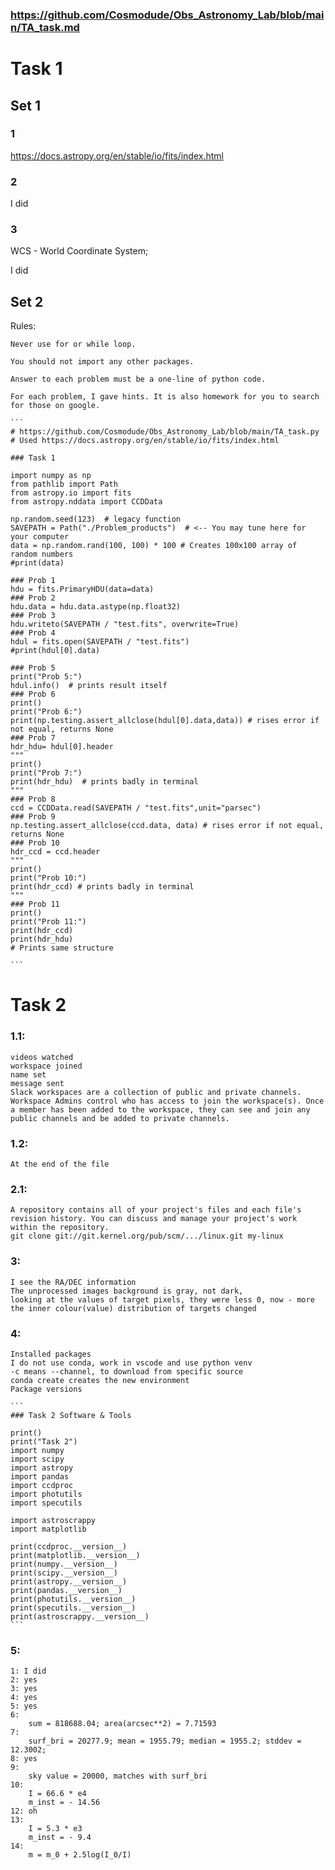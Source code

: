 ### https://github.com/Cosmodude/Obs_Astronomy_Lab/blob/main/TA_task.md

# Task 1
## Set 1

### 1 
https://docs.astropy.org/en/stable/io/fits/index.html
### 2
I did

### 3 
WCS - World Coordinate System;

I did

## Set 2 
Rules: 
    
    Never use for or while loop.

    You should not import any other packages.

    Answer to each problem must be a one-line of python code.

    For each problem, I gave hints. It is also homework for you to search for those on google.

    ```
    # https://github.com/Cosmodude/Obs_Astronomy_Lab/blob/main/TA_task.py
    # Used https://docs.astropy.org/en/stable/io/fits/index.html

    ### Task 1

    import numpy as np
    from pathlib import Path
    from astropy.io import fits
    from astropy.nddata import CCDData

    np.random.seed(123)  # legacy function
    SAVEPATH = Path("./Problem_products")  # <-- You may tune here for your computer
    data = np.random.rand(100, 100) * 100 # Creates 100x100 array of random numbers
    #print(data)

    ### Prob 1
    hdu = fits.PrimaryHDU(data=data)
    ### Prob 2
    hdu.data = hdu.data.astype(np.float32)
    ### Prob 3
    hdu.writeto(SAVEPATH / "test.fits", overwrite=True)
    ### Prob 4
    hdul = fits.open(SAVEPATH / "test.fits")
    #print(hdul[0].data)

    ### Prob 5
    print("Prob 5:")
    hdul.info()  # prints result itself
    ### Prob 6 
    print()
    print("Prob 6:")
    print(np.testing.assert_allclose(hdul[0].data,data)) # rises error if not equal, returns None
    ### Prob 7 
    hdr_hdu= hdul[0].header
    """
    print()
    print("Prob 7:")
    print(hdr_hdu)  # prints badly in terminal
    """
    ### Prob 8
    ccd = CCDData.read(SAVEPATH / "test.fits",unit="parsec")
    ### Prob 9
    np.testing.assert_allclose(ccd.data, data) # rises error if not equal, returns None
    ### Prob 10 
    hdr_ccd = ccd.header
    """
    print()
    print("Prob 10:")
    print(hdr_ccd) # prints badly in terminal
    """
    ### Prob 11
    print()
    print("Prob 11:")
    print(hdr_ccd)
    print(hdr_hdu)
    # Prints same structure

    ```


# Task 2
### 1.1:
    videos watched
    workspace joined
    name set
    message sent 
    Slack workspaces are a collection of public and private channels. Workspace Admins control who has access to join the workspace(s). Once a member has been added to the workspace, they can see and join any public channels and be added to private channels.
### 1.2:
    At the end of the file 

### 2.1: 
    A repository contains all of your project's files and each file's revision history. You can discuss and manage your project's work within the repository.
    git clone git://git.kernel.org/pub/scm/.../linux.git my-linux
    
### 3:
    I see the RA/DEC information
    The unprocessed images background is gray, not dark, 
    looking at the values of target pixels, they were less 0, now - more
    the inner colour(value) distribution of targets changed


### 4: 
    Installed packages 
    I do not use conda, work in vscode and use python venv
    -c means --channel, to download from specific source
    conda create creates the new environment
    Package versions

    ```
    ### Task 2 Software & Tools

    print()
    print("Task 2")
    import numpy
    import scipy
    import astropy
    import pandas
    import ccdproc
    import photutils 
    import specutils 

    import astroscrappy
    import matplotlib

    print(ccdproc.__version__)
    print(matplotlib.__version__)
    print(numpy.__version__)
    print(scipy.__version__)
    print(astropy.__version__)
    print(pandas.__version__)
    print(photutils.__version__)
    print(specutils.__version__)
    print(astroscrappy.__version__)
    ```

### 5:
    1: I did
    2: yes
    3: yes
    4: yes
    5: yes
    6:
        sum = 818688.04; area(arcsec**2) = 7.71593
    7:  
        surf_bri = 20277.9; mean = 1955.79; median = 1955.2; stddev = 12.3002;
    8: yes
    9: 
        sky value = 20000, matches with surf_bri
    10: 
        I = 66.6 * e4
        m_inst = - 14.56
    12: oh
    13: 
        I = 5.3 * e3
        m_inst = - 9.4 
    14: 
        m = m_0 + 2.5log(I_0/I)

